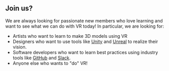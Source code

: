 ## Join us?

We are always looking for passionate new members who love learning and want to see what we can do with VR today! In particular, we are looking for:
* Artists who want to learn to make 3D models using VR
* Designers who want to use tools like [Unity](https://unity3d.com/unity) and [Unreal](https://www.unrealengine.com/en-US/what-is-unreal-engine-4) to realize their vision.
* Software developers who want to learn best practices using industry tools like [GitHub](https://guides.github.com/activities/hello-world/) and [Slack](https://get.slack.help/hc/en-us/articles/115004071768-What-is-Slack-).
* Anyone else who wants to "do" VR!
